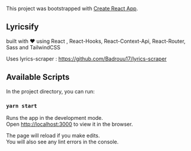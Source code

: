 This project was bootstrapped with [Create React App](https://github.com/facebook/create-react-app).

## Lyricsify

built with ❤ using React , React-Hooks, React-Context-Api, React-Router, Sass and TailwindCSS

Uses lyrics-scraper : https://github.com/Badrouu17/lyrics-scraper

## Available Scripts

In the project directory, you can run:

### `yarn start`

Runs the app in the development mode.<br />
Open [http://localhost:3000](http://localhost:3000) to view it in the browser.

The page will reload if you make edits.<br />
You will also see any lint errors in the console.
